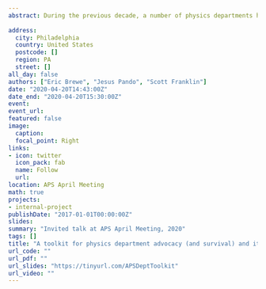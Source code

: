 ```yaml
---
abstract: During the previous decade, a number of physics departments have faced closure either of their department altogether or programs within their departments. With a decrease in the number of college students impending or underway, further closures are inevitable. Many departments reached out to the American Physical Society during times of stress, and APS wrote letters and provided other support. In 2018, the APS Education Policy Committee established a working group dedicated to compiling resources around closure, with the idea of developing and sharing a Departmental Toolkit. In this talk we discuss the ongoing process of envisioning the Departmental Toolkit and describe the current state of the toolkit. Among the elements included in the toolkit will be examples of letters sent, materials developed by departments, as well as suggestions about strategies that departments may undertake (collecting departmental statistics, testimonials from students, and messaging strategies for example). 
 
address:
  city: Philadelphia
  country: United States
  postcode: []
  region: PA
  street: []
all_day: false
authors: ["Eric Brewe", "Jesus Pando", "Scott Franklin"]
date: "2020-04-20T14:43:00Z"
date_end: "2020-04-20T15:30:00Z"
event: 
event_url: 
featured: false
image:
  caption: 
  focal_point: Right
links:
- icon: twitter
  icon_pack: fab
  name: Follow
  url: 
location: APS April Meeting
math: true
projects:
- internal-project
publishDate: "2017-01-01T00:00:00Z"
slides: 
summary: "Invited talk at APS April Meeting, 2020"
tags: []
title: "A toolkit for physics department advocacy (and survival) and its connection to EP3"
url_code: ""
url_pdf: ""
url_slides: "https://tinyurl.com/APSDeptToolkit"
url_video: ""
---
```



